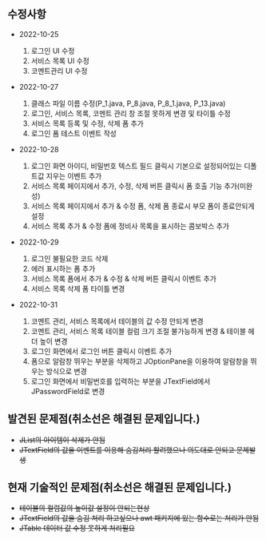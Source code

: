 수정사항
----------
* 2022-10-25
    1. 로그인 UI 수정
    2. 서비스 목록 UI 수정
    3. 코멘트관리 UI 수정

* 2022-10-27
    1. 클래스 파일 이름 수정(P_1.java, P_8.java, P_8_1.java, P_13.java)
    2. 로그인, 서비스 목록, 코멘트 관리 창 조절 못하게 변경 및 타이틀 수정
    3. 서비스 목록 등록 및 수정, 삭제 폼 추가
    4. 로그인 폼 테스트 이벤트 작성
   
* 2022-10-28
    1. 로그인 화면 아이디, 비밀번호 텍스트 필드 클릭시 기본으로 설정되어있는 디폴트값 지우는 이벤트 추가
    2. 서비스 목록 페이지에서 추가, 수정, 삭제 버튼 클릭시 폼 호출 기능 추가(미완성)
    3. 서비스 목록 페이지에서 추가 & 수정 폼, 삭제 폼 종료시 부모 폼이 종료안되게 설정
    4. 서비스 목록 추가 & 수정 폼에 정비사 목록을 표시하는 콤보박스 추가

* 2022-10-29
    1. 로그인 불필요한 코드 삭제
    2. 에러 표시하는 폼 추가
    3. 서비스 목록 폼에서 추가 & 수정 & 삭제 버튼 클릭시 이벤트 추가
    4. 서비스 목록 삭제 폼 타이틀 변경

* 2022-10-31
    1. 코멘트 관리, 서비스 목록에서 테이블의 값 수정 안되게 변경
    2. 코멘트 관리, 서비스 목록 테이블 컬럼 크기 조절 불가능하게 변경 & 테이블 헤더 높이 변경
    3. 로그인 화면에서 로그인 버튼 클릭시 이벤트 추가
    4. 폼으로 알람창 뛰우는 부분을 삭제하고 JOptionPane을 이용하여 알람창을 뛰우는 방식으로 변경
    5. 로그인 화면에서 비밀번호를 입력하는 부분을 JTextField에서 JPasswordField로 변경


발견된 문제점(취소선은 해결된 문제입니다.)
----------
* ~~JList의 아이템이 삭제가 안됨~~
* ~~JTextField의 값을 이벤트를 이용해 숨김처리 할려했으나 의도대로 안되고 문제발생~~

현재 기술적인 문제점(취소선은 해결된 문제입니다.)
----------
* ~~테이블의 컬럼값의 높이값 설정이 안되는현상~~
* ~~JTextField의 값을 숨김 처리 하고싶으나 awt 패키지에 있는 함수로는 처리가 안됨~~
* ~~JTable 데이터 값 수정 못하게 처리필요~~
